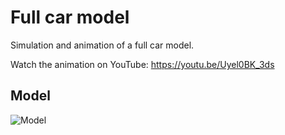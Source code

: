 # Full car model
Simulation and animation of a full car model.

Watch the animation on YouTube: https://youtu.be/Uyel0BK_3ds

## Model

![Model](https://www.dropbox.com/scl/fi/hx9nzz0js37opnspdy9ro/full_car_model_model.png?rlkey=lf62arrpme2hz0fr8wa0nvx0a&st=bboy1xja&raw=1)
